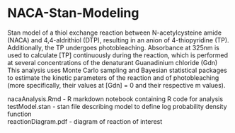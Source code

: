 # NACA-Stan-Modeling

Stan model of a thiol exchange reaction between N-acetylcysteine amide (NACA) and 4,4-aldrithiol (DTP), resulting in an anion of 4-thiopyridine (TP). Additionally, the TP undergoes photobleaching. Absorbance at 325nm is used to calculate [TP] continuously during the reaction, which is performed at several concentrations of the denaturant Guanadinium chloride (Gdn) This analysis uses Monte Carlo sampling and Bayesian statistical packages to estimate the kinetic parameters of the reaction and of photobleaching (more specifically, their values at [Gdn] = 0 and their respective m values).  

nacaAnalysis.Rmd    -   R markdown notebook containing R code for analysis  
testModel.stan      -   stan file describing model to define log probability density function  
reactionDiagram.pdf -   diagram of reaction of interest